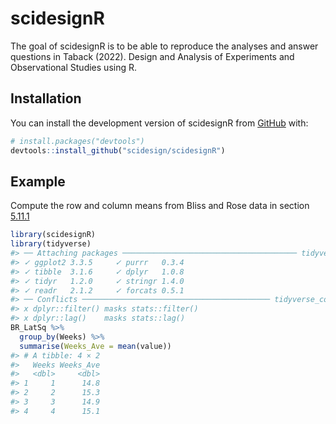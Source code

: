 
<!-- README.md is generated from README.Rmd. Please edit that file -->

# scidesignR

The goal of scidesignR is to be able to reproduce the analyses and
answer questions in Taback (2022). Design and Analysis of Experiments
and Observational Studies using R.

## Installation

You can install the development version of scidesignR from
[GitHub](https://github.com/) with:

``` r
# install.packages("devtools")
devtools::install_github("scidesign/scidesignR")
```

## Example

Compute the row and column means from Bliss and Rose data in section
[5.11.1](https://scidesign.github.io/design-studies-book-r/anovachapt.html#computation-lab-analysis-of-latin-square-designs)

``` r
library(scidesignR)
library(tidyverse)
#> ── Attaching packages ─────────────────────────────────────── tidyverse 1.3.1 ──
#> ✓ ggplot2 3.3.5     ✓ purrr   0.3.4
#> ✓ tibble  3.1.6     ✓ dplyr   1.0.8
#> ✓ tidyr   1.2.0     ✓ stringr 1.4.0
#> ✓ readr   2.1.2     ✓ forcats 0.5.1
#> ── Conflicts ────────────────────────────────────────── tidyverse_conflicts() ──
#> x dplyr::filter() masks stats::filter()
#> x dplyr::lag()    masks stats::lag()
BR_LatSq %>%
  group_by(Weeks) %>%
  summarise(Weeks_Ave = mean(value))
#> # A tibble: 4 × 2
#>   Weeks Weeks_Ave
#>   <dbl>     <dbl>
#> 1     1      14.8
#> 2     2      15.3
#> 3     3      14.9
#> 4     4      15.1
```
